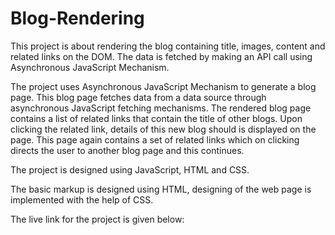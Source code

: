 # Blog-Rendering
This project is about rendering the blog containing title, images, content and related links on the DOM. The data is fetched by making an API call using Asynchronous JavaScript Mechanism.  

The project uses Asynchronous JavaScript Mechanism to generate a blog page. This blog page fetches data from a data source through asynchronous JavaScript fetching mechanisms. The rendered blog page contains a list of related links that contain the title of other blogs. Upon clicking the related link, details of this new blog should is displayed on the page. This page again contains a set of related links which on clicking directs the user to another blog page and this continues.

The project is designed using JavaScript, HTML and CSS.

The basic markup is designed using HTML, designing of the web page is implemented with the help of CSS.

The live link for the project is given below:

